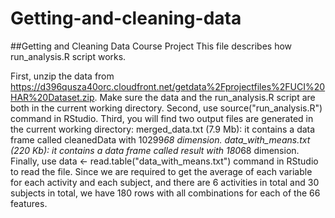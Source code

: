 # Getting-and-cleaning-data
##Getting and Cleaning Data Course Project
This file describes how run_analysis.R script works.

First, unzip the data from https://d396qusza40orc.cloudfront.net/getdata%2Fprojectfiles%2FUCI%20HAR%20Dataset.zip.
Make sure the data and the run_analysis.R script are both in the current working directory.
Second, use source("run_analysis.R") command in RStudio.
Third, you will find two output files are generated in the current working directory:
merged_data.txt (7.9 Mb): it contains a data frame called cleanedData with 10299*68 dimension.
data_with_means.txt (220 Kb): it contains a data frame called result with 180*68 dimension.
Finally, use data <- read.table("data_with_means.txt") command in RStudio to read the file. Since we are required to get the average of each variable for each activity and each subject, and there are 6 activities in total and 30 subjects in total, we have 180 rows with all combinations for each of the 66 features.
